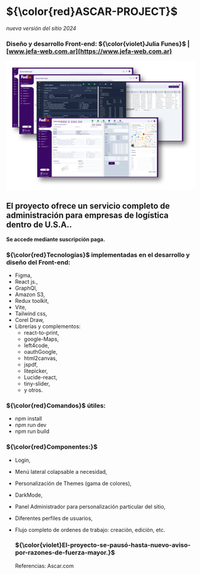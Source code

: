 # ${\color{red}ASCAR-PROJECT}$
_nueva versión del sitio 2024_

### Diseño y desarrollo Front-end: ${\color{violet}Julia Funes}$ |  [www.jefa-web.com.ar](https://www.jefa-web.com.ar)
![previews](ascar-readme.png)

## El proyecto ofrece un servicio completo de administración para empresas de logística dentro de U.S.A..
**Se accede mediante suscripción paga.**

### ${\color{red}Tecnologías}$ implementadas en el desarrollo y diseño del Front-end: 
* Figma,
* React js.,
* GraphQl,
* Amazon S3,
* Redux toolkit,
* Vite,
* Tailwind css,
* Corel Draw,
* Librerías y complementos: 
    * react-to-print,
    * google-Maps,
    * left4code,
    * oauthGoogle,
    * html2canvas,
    * jspdf,
    * litepicker,
    * Lucide-react,
    * tiny-slider,
    * y otros.

### ${\color{red}Comandos}$ útiles: 
* npm install
* npm run dev
* npm run build

### ${\color{red}Componentes:}$

* Login,
* Menú lateral colapsable a necesidad,
* Personalización de Themes (gama de colores),
* DarkMode,
* Panel Administrador para personalización particular del sitio,
* Diferentes perfiles de usuarios,
* Flujo completo de ordenes de trabajo: creación, edición, etc.

  ### ${\color{violet}El-proyecto-se-pausó-hasta-nuevo-aviso-por-razones-de-fuerza-mayor.}$
  Referencias: Ascar.com
